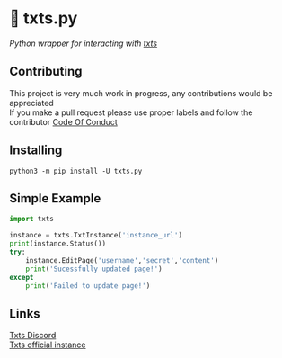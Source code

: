 # :newspaper: txts.py
*Python wrapper for interacting with [txts](https://https://github.com/txts-team/txts)*
## Contributing

This project is very much work in progress, any contributions would be appreciated<br>
If you make a pull request please use proper labels and follow the contributor [Code Of Conduct](https://github.com/txts-team/txts.py/blob/master/CODE_OF_CONDUCT.md)

## Installing

```
python3 -m pip install -U txts.py
```

## Simple Example

```python
import txts

instance = txts.TxtInstance('instance_url')
print(instance.Status())
try:
    instance.EditPage('username','secret','content')
    print('Sucessfully updated page!')
except
    print('Failed to update page!')
```    

## Links

[Txts Discord](https://discord.gg/Y5QfmF9uW3)<br>
[Txts official instance](https://txts.sudokoko.xyz/)
